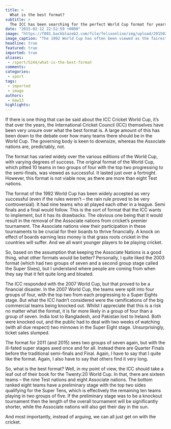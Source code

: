 ```yaml
---
title: >
  What is the best format?
subtitle: >
  The ICC has been searching for the perfect World Cup format for years
date: "2015-02-12 22:52:59 +0000"
image: "https://f001.backblazeb2.com/file/felixonline/img/upload/201502122252-jyg11-1992.jpg"
image_caption: "The 1992 World Cup has often been viewed as the fairest"
headline: true
featured: true
imported: true
aliases:
 - /sport/5244/what-is-the-best-format
comments:
categories:
 - sport
tags:
 - imported
 - image
authors:
 - kmw13
highlights:
---
```


If there is one thing that can be said about the ICC Cricket World Cup, it’s that over the years, the International Cricket Council (ICC) themselves have been very unsure over what the best format is. A large amount of this has been down to the debate over how many teams there should be in the World Cup. The governing body is keen to downsize, whereas the Associate nations are, predictably, not.

The format has varied widely over the various editions of the World Cup, with varying degrees of success. The original format of the World Cup, which pitted 10 teams in two groups of four with the top two progressing to the semi-finals, was viewed as successful. It lasted just over a fortnight. However, this format is not viable now, as there are more than eight Test nations.

The format of the 1992 World Cup has been widely accepted as very successful (even if the rules weren’t – the rain rule proved to be very controversial). It had nine teams who all played each other in a league. Semi finals and a final would follow. This is the sort of format that the ICC wants to implement, but it has its drawbacks. The obvious one being that it would result in the removal of the Associate nations from cricket’s premier tournament. The Associate nations view their participation in these tournaments to be crucial for their boards to thrive financially. A knock on effect of boards earning less money is that grass roots cricket in the countries will suffer. And we all want younger players to be playing cricket.

So, based on the assumption that keeping the Associate Nations is a good thing, what other formats would be better? Personally, I quite liked the 2003 format (which had two groups of seven and a second group stage called the Super Sixes), but I understand where people are coming from when they say that it felt quite long and bloated.

The ICC responded with the 2007 World Cup, but that proved to be a financial disaster. In the 2007 World Cup, the teams were split into four groups of four, with the top two from each progressing to a Super Eights stage. But what the ICC hadn’t considered were the ramifications of the big commercial teams being knocked out. Whilst I appreciate that this is a risk no matter what the format, it is far more likely in a group of four than a group of seven. India lost to Bangladesh, and Pakistan lost to Ireland. Both were knocked out, and the public had to deal with two weeks of watching (with all due respect) two minnows in the Super Eight stage. Unsurprisingly, ticket sales slumped.

The format for 2011 (and 2015) sees two groups of seven again, but with the ill-fated super stages axed once and for all. Instead there are Quarter Finals before the traditional semi-finals and Final. Again, I have to say that I quite like the format. Again, I also have to say that others find it very long.

So, what is the best format? Well, in my point of view, the ICC should take a leaf out of their book for the Twenty:20 World Cup. In that, there are sixteen teams – the nine Test nations and eight Associate nations. The bottom ranked eight teams have a preliminary stage with the top two sides qualifying for the Super Tens, which is effectively the remaining ten teams playing in two groups of five. If the preliminary stage was to be a knockout tournament then the length of the overall tournament will be significantly shorter, while the Associate nations will also get their day in the sun.

And most importantly, instead of arguing, we can all just get on with the cricket.
